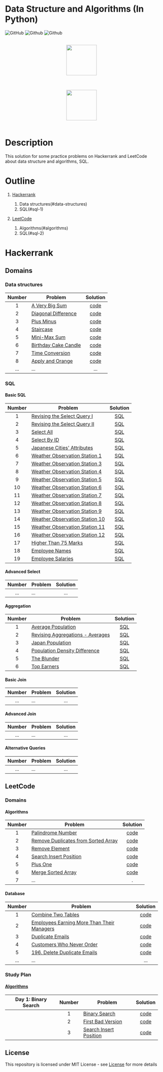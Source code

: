 # Data Structure and Algorithms (In Python)
![GitHub](https://img.shields.io/github/license/manhcntt21/data_structure_and_algorithms_python)
![Github](https://img.shields.io/github/stars/manhcntt21/data_structure_and_algorithms_python)
![Github](https://img.shields.io/github/forks/manhcntt21/data_structure_and_algorithms_python)

<p align="center">  
    <br>
    <a href="https://www.hackerrank.com/manhcntt2_1">
        <img alt="" height=100 src="https://hrcdn.net/community-frontend/assets/brand/logo-new-white-green-a5cb16e0ae.svg"> 
    </a>
    <br>
    <br>
</p>

<p align="center">  
    <br>
    <a href="https://leetcode.com/Anonymous84/">
        <img alt="" height=100 src=https://upload.wikimedia.org/wikipedia/commons/0/0a/LeetCode_Logo_black_with_text.svg> 
    </a>
    <br>
    <br>
</p>

# Description
This solution for some practice problems on Hackerrank and LeetCode about data structure and algorithms, SQL.
# Outline
1. [Hackerrank](#hackerrank)
   1. Data structures(#data-structures)
   2. SQL(#sql-1)

2. [LeetCode](#leetcode)
   1. Algorithms(#algorithms)
   2. SQL(#sql-2)
# Hackerrank
## Domains
### Data structures
| Number | Problem |Solution|
|:------:|---------|:------:|
|1|[A Very Big Sum](https://www.hackerrank.com/challenges/a-very-big-sum/problem)| [code](./hackerrank/a_very_big_sum.py)
|2|[Diagonal Difference](https://www.hackerrank.com/challenges/diagonal-difference/problem)|[code](./hackerrank/diagonal_difference.py)
|3|[Plus Minus](https://www.hackerrank.com/challenges/plus-minus/problem)|[code](./hackerrank/plus_minus.py)
|4|[Staircase](https://www.hackerrank.com/challenges/staircase/problem)|[code](./hackerrank/staircase.py)
|5|[Mini-Max Sum](https://www.hackerrank.com/challenges/mini-max-sum/problem)|[code](./hackerrank/min_max_sum.py)
|6|[Birthday Cake Candle](https://www.hackerrank.com/challenges/birthday-cake-candles/problem)|[code](./hackerrank/birthday_cake_candles.py)
|7|[Time Conversion](https://www.hackerrank.com/challenges/time-conversion/problem)|[code](./hackerrank/time_conversion.py)
|8|[Apply and Orange](https://www.hackerrank.com/challenges/apple-and-orange/problem)|[code](./hackerrank/apple_orange.py)
|...|...|...|
### SQL
#### Basic SQL
| Number | Problem |Solution|
|:------:|---------|:------:|
|1|[Revising the Select Query I](https://www.hackerrank.com/challenges/revising-the-select-query/problem)|[SQL](./hackerrank/sql/revising_the_select_query_1.txt)|
|2|[Revising the Select Query II](https://www.hackerrank.com/challenges/revising-the-select-query-2/problem)|[SQL](./hackerrank/sql/revising_the_select_query_2.txt)|
|3|[Select All](https://www.hackerrank.com/challenges/select-all-sql/problem)|[SQL](./hackerrank/sql/select_all.txt)|
|4|[Select By ID](https://www.hackerrank.com/challenges/select-by-id/problem)|[SQL](./hackerrank/sql/select_by_id.txt)|
|5|[Japanese Cities' Attributes](https://www.hackerrank.com/challenges/japanese-cities-attributes/problem)|[SQL](./hackerrank/sql/japan_cities_attributes.txt)|
|6|[Weather Observation Station 1](https://www.hackerrank.com/challenges/weather-observation-station-1/problem)|[SQL](./hackerrank/sql/weather_observation_station_1.txt)|
|7|[Weather Observation Station 3](https://www.hackerrank.com/challenges/weather-observation-station-3/problem)|[SQL](./hackerrank/sql/weather_observation_station_3.txt)|
|8|[Weather Observation Station 4](https://www.hackerrank.com/challenges/weather-observation-station-4/problem)|[SQL](./hackerrank/sql/weather_observation_station_4.txt)|
|9|[Weather Observation Station 5](https://www.hackerrank.com/challenges/weather-observation-station-5/problem)|[SQL](./hackerrank/sql/weather_observation_station_5.txt)|
|10|[Weather Observation Station 6](https://www.hackerrank.com/challenges/weather-observation-station-6/problem)|[SQL](./hackerrank/sql/weather_observation_station_6.txt)|
|11|[Weather Observation Station 7](https://www.hackerrank.com/challenges/weather-observation-station-7/problem)|[SQL](./hackerrank/sql/weather_observation_station_7.txt)|
|12|[Weather Observation Station 8](https://www.hackerrank.com/challenges/weather-observation-station-8/problem)|[SQL](./hackerrank/sql/weather_observation_station_8.txt)|
|13|[Weather Observation Station 9](https://www.hackerrank.com/challenges/weather-observation-station-9/problem)|[SQL](./hackerrank/sql/weather_observation_station_9.txt)|
|14|[Weather Observation Station 10](https://www.hackerrank.com/challenges/weather-observation-station-10/problem)|[SQL](./hackerrank/sql/weather_observation_station_10.txt)|
|15|[Weather Observation Station 11](https://www.hackerrank.com/challenges/weather-observation-station-11/problem)|[SQL](./hackerrank/sql/weather_observation_station_11.txt)|
|16|[Weather Observation Station 12](https://www.hackerrank.com/challenges/weather-observation-station-12/problem)|[SQL](./hackerrank/sql/weather_observation_station_12.txt)|
|17|[Higher Than 75 Marks](https://www.hackerrank.com/challenges/more-than-75-marks/problem)|[SQL](./hackerrank/sql/higher_than_75_marks.txt)|
|18|[Employee Names](https://www.hackerrank.com/challenges/name-of-employees/problem)|[SQL](./hackerrank/sql/employee_names.txt)|
|19|[Employee Salaries](https://www.hackerrank.com/challenges/salary-of-employees/problem)|[SQL](./hackerrank/sql/employee_salaries.txt)|

#### Advanced Select
| Number | Problem |Solution|
|:------:|---------|:------:|
|...|...|...|

#### Aggregation
| Number | Problem |Solution|
|:------:|---------|:------:|
|1|[Average Population](https://www.hackerrank.com/challenges/average-population/problem)|[SQL](./hackerrank/sql/average_population.txt)|
|2|[Revising Aggregations - Averages](https://www.hackerrank.com/challenges/revising-aggregations-the-average-function/problem)|[SQL](./hackerrank/sql/revising_aggregations_averages.txt)|
|3|[Japan Population](https://www.hackerrank.com/challenges/japan-population/problem)|[SQL](./hackerrank/sql/japan_population.txt)|
|4|[Population Density Difference](https://www.hackerrank.com/challenges/population-density-difference/problem)|[SQL](./hackerrank/sql/population_density_difference.txt)|
|5|[The Blunder](https://www.hackerrank.com/challenges/the-blunder/problem)|[SQL](./hackerrank/sql/the_blunder.txt)|
|6|[Top Earners](https://www.hackerrank.com/challenges/earnings-of-employees/problem)|[SQL](./hackerrank/sql/top_earners.txt)|

#### Basic Join
| Number | Problem |Solution|
|:------:|---------|:------:|
|...|...|...|
#### Advanced Join
| Number | Problem |Solution|
|:------:|---------|:------:|
|...|...|...|
#### Alternative Queries
| Number | Problem |Solution|
|:------:|---------|:------:|
|...|...|...|
## LeetCode
### Domains
#### Algorithms
| Number | Problem |Solution|
|:------:|---------|:------:|
|1|[Palindrome Number](https://leetcode.com/problems/palindrome-number/)|[code](./leetcode/palindrome_number.py)|
|2|[Remove Duplicates from Sorted Array](https://leetcode.com/problems/remove-duplicates-from-sorted-array/)|[code](./leetcode/remove_duplicate.py)|
|3|[Remove Element](https://leetcode.com/problems/remove-element/)|[code](./leetcode/remove_element.py)|
|4|[Search Insert Position](https://leetcode.com/problems/search-insert-position/)|[code](./leetcode/search_insert_position.py)|
|5|[Plus One](https://leetcode.com/problems/plus-one/)|[code](./leetcode/plus_one.py)|
|6|[Merge Sorted Array](https://leetcode.com/problems/merge-sorted-array/)|[code](./leetcode/merge_sorted_array.py)|
|7|...|.|
#### Database
| Number | Problem |Solution|
|:------:|---------|:------:|
|1|[Combine Two Tables](https://leetcode.com/problems/combine-two-tables/)|[code](./leetcode/sql/combine_two_tables.txt)|
|2|[Employees Earning More Than Their Managers](https://leetcode.com/problems/employees-earning-more-than-their-managers/)|[code](./leetcode/sql/employees_earning_more_than_their_managers.txt)|
|3|[Duplicate Emails](https://leetcode.com/problems/duplicate-emails/)|[code](./leetcode/sql/duplicate_emails.txt)|
|4|[Customers Who Never Order](https://leetcode.com/problems/customers-who-never-order/)|[code](./leetcode/sql/customer_who_never_order.txt)|
|5|[196. Delete Duplicate Emails](https://leetcode.com/problems/delete-duplicate-emails/)|[code](./leetcode/sql/delete_duplicate_emails.txt)|
|...|...|...|
### Study Plan
#### [Algorithms](https://leetcode.com/study-plan/algorithm/?progress=xe6m2x07)
|Day 1: Binary Search|Number|Problem|Solution|
|--------------------|:----:|-------|:------:|
|                    |1|[Binary Search](https://leetcode.com/problems/binary-search/?envType=study-plan&id=algorithm-i)|[code](./leetcode/study_plan/algorithms/binary_search.py)|
|                    |2|[First Bad Version](https://leetcode.com/problems/first-bad-version/?envType=study-plan&id=algorithm-i)|[code](./leetcode/study_plan/algorithms/first_bad_version.py)|
|                    |3|[Search Insert Position](https://leetcode.com/problems/search-insert-position/?envType=study-plan&id=algorithm-i)|[code](./leetcode/study_plan/algorithms/search_insert_position.py)|



## License
This repository is licensed under MIT License - see [License](LICENSE.md) for more details